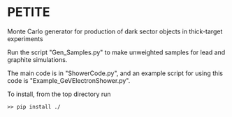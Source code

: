 # PETITE
Monte Carlo generator for production of dark sector objects in thick-target experiments

Run the script "Gen_Samples.py" to make unweighted samples for lead and graphite simulations.

The main code is in "ShowerCode.py", and an example script for using this code is "Example_GeVElectronShower.py".

To install, from the top directory run

    >> pip install ./
